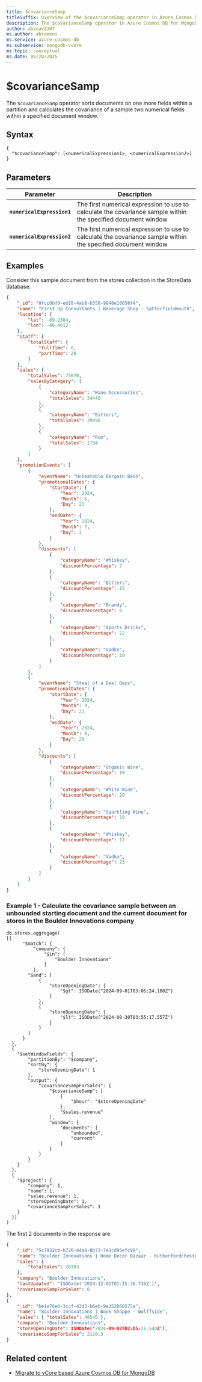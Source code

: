 ```yaml
---
title: $covarianceSamp
titleSuffix: Overview of the $covarianceSamp operator in Azure Cosmos DB for MongoDB vCore
description: The $covarianceSamp operator in Azure Cosmos DB for MongoDB vCore returns the covariance of a sample of two numerical expressions
author: abinav2307
ms.author: abramees
ms.service: azure-cosmos-db
ms.subservice: mongodb-vcore
ms.topic: conceptual
ms.date: 05/20/2025
---
```


# $covarianceSamp

The `$covarianceSamp` operator sorts documents on one more fields within a partition and calculates the covariance of a sample two numerical fields within a specified document window.

## Syntax

```mongodb
{
  "$covarianceSamp": [<numericalExpression1>, <numericalExpression2>]
}
```

## Parameters

| Parameter | Description |
| --- | --- |
| **`numericalExpression1`** | The first numerical expression to use to calculate the covariance sample within the specified document window|
| **`numericalExpression2`** | The first numerical expression to use to calculate the covariance sample within the specified document window|

## Examples

Consider this sample document from the stores collection in the StoreData database.

```json
{
    "_id": "0fcc0bf0-ed18-4ab8-b558-9848e18058f4",
    "name": "First Up Consultants | Beverage Shop - Satterfieldmouth",
    "location": {
        "lat": -89.2384,
        "lon": -46.4012
    },
    "staff": {
        "totalStaff": {
            "fullTime": 8,
            "partTime": 20
        }
    },
    "sales": {
        "totalSales": 75670,
        "salesByCategory": [
            {
                "categoryName": "Wine Accessories",
                "totalSales": 34440
            },
            {
                "categoryName": "Bitters",
                "totalSales": 39496
            },
            {
                "categoryName": "Rum",
                "totalSales": 1734
            }
        ]
    },
    "promotionEvents": [
        {
            "eventName": "Unbeatable Bargain Bash",
            "promotionalDates": {
                "startDate": {
                    "Year": 2024,
                    "Month": 6,
                    "Day": 23
                },
                "endDate": {
                    "Year": 2024,
                    "Month": 7,
                    "Day": 2
                }
            },
            "discounts": [
                {
                    "categoryName": "Whiskey",
                    "discountPercentage": 7
                },
                {
                    "categoryName": "Bitters",
                    "discountPercentage": 15
                },
                {
                    "categoryName": "Brandy",
                    "discountPercentage": 8
                },
                {
                    "categoryName": "Sports Drinks",
                    "discountPercentage": 22
                },
                {
                    "categoryName": "Vodka",
                    "discountPercentage": 19
                }
            ]
        },
        {
            "eventName": "Steal of a Deal Days",
            "promotionalDates": {
                "startDate": {
                    "Year": 2024,
                    "Month": 9,
                    "Day": 21
                },
                "endDate": {
                    "Year": 2024,
                    "Month": 9,
                    "Day": 29
                }
            },
            "discounts": [
                {
                    "categoryName": "Organic Wine",
                    "discountPercentage": 19
                },
                {
                    "categoryName": "White Wine",
                    "discountPercentage": 20
                },
                {
                    "categoryName": "Sparkling Wine",
                    "discountPercentage": 19
                },
                {
                    "categoryName": "Whiskey",
                    "discountPercentage": 17
                },
                {
                    "categoryName": "Vodka",
                    "discountPercentage": 23
                }
            ]
        }
    ]
}
```

### Example 1 - Calculate the covariance sample between an unbounded starting document and the current document for stores in the Boulder Innovations company 

```mongodb
db.stores.aggregage(
[{
      "$match": {
          "company": {
              "$in": [
                  "Boulder Innovations"
              ]
          },
        "$and": [
            {
                "storeOpeningDate": {
                    "$gt": ISODate("2024-09-01T03:06:24.180Z")
                }
            },
            {
                "storeOpeningDate": {
                    "$lt": ISODate("2024-09-30T03:55:17.557Z")
                }
            }
        ]
      }
  },
  {
    "$setWindowFields": {
        "partitionBy": "$company",
        "sortBy": {
            "storeOpeningDate": 1
        },
        "output": {
            "covarianceSampForSales": {
                "$covarianceSamp": [
                    {
                        "$hour": "$storeOpeningDate"
                    },
                    "$sales.revenue"
                ],
                "window": {
                    "documents": [
                        "unbounded",
                        "current"
                    ]
                }
            }
        }
    }
  },
  {
    "$project": {
        "company": 1,
        "name": 1,
        "sales.revenue": 1,
        "storeOpeningDate": 1,
        "covarianceSampForSales": 1
    }
  }]
)
```

The first 2 documents in the response are:

```json
{
    "_id": "5c7932cb-b720-44a9-8b73-7e3cd95efc99",
    "name": "Boulder Innovations | Home Decor Bazaar - Rutherfordchester",
    "sales": {
        "totalSales": 20383
    },
    "company": "Boulder Innovations",
    "lastUpdated": "ISODate('2024-12-01T01:15:36.736Z')",
    "covarianceSampForSales": 0
},
{
    "_id": "be1e76e0-3ccf-43d3-b6eb-9e352860575a",
    "name": "Boulder Innovations | Book Shoppe - Wolffside",
    "sales": { "totalSales": 48540 },
    "company": "Boulder Innovations",
    "storeOpeningDate": ISODate('2024-09-02T02:05:26.540Z'),
    "covarianceSampForSales": 2120.3
}
```

## Related content

- [Migrate to vCore based Azure Cosmos DB for MongoDB](https://aka.ms/migrate-to-azure-cosmosdb-for-mongodb-vcore)
